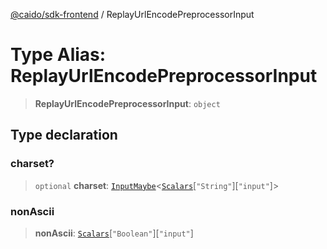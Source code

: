 [@caido/sdk-frontend](../index.md) / ReplayUrlEncodePreprocessorInput

# Type Alias: ReplayUrlEncodePreprocessorInput

> **ReplayUrlEncodePreprocessorInput**: `object`

## Type declaration

### charset?

> `optional` **charset**: [`InputMaybe`](InputMaybe.md)\<[`Scalars`](Scalars.md)\[`"String"`\]\[`"input"`\]\>

### nonAscii

> **nonAscii**: [`Scalars`](Scalars.md)\[`"Boolean"`\]\[`"input"`\]

